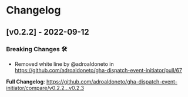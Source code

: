 # Changelog


## [v0.2.2] - 2022-09-12
<!-- Release notes generated using configuration in .github/release.yaml at v0.2.3 -->

### Breaking Changes 🛠
* Removed white line by @adroaldoneto in https://github.com/adroaldoneto/gha-dispatch-event-initiator/pull/67


**Full Changelog**: https://github.com/adroaldoneto/gha-dispatch-event-initiator/compare/v0.2.2...v0.2.3

